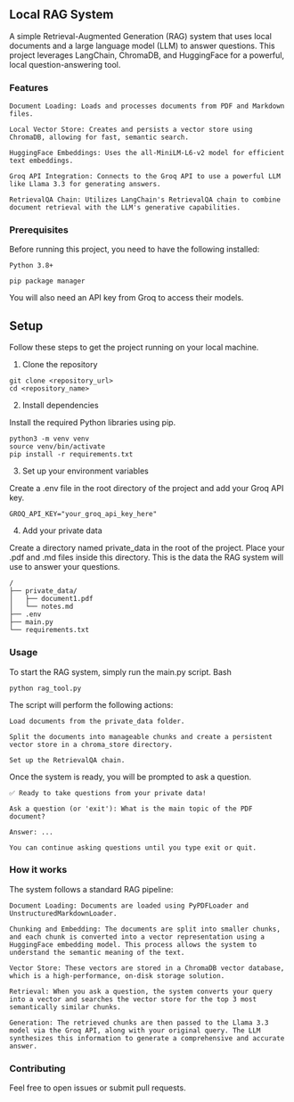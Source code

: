 ## Local RAG System

A simple Retrieval-Augmented Generation (RAG) system that uses local documents and a large language model (LLM) to answer questions. This project leverages LangChain, ChromaDB, and HuggingFace for a powerful, local question-answering tool.

### Features

    Document Loading: Loads and processes documents from PDF and Markdown files.

    Local Vector Store: Creates and persists a vector store using ChromaDB, allowing for fast, semantic search.

    HuggingFace Embeddings: Uses the all-MiniLM-L6-v2 model for efficient text embeddings.

    Groq API Integration: Connects to the Groq API to use a powerful LLM like Llama 3.3 for generating answers.

    RetrievalQA Chain: Utilizes LangChain's RetrievalQA chain to combine document retrieval with the LLM's generative capabilities.

### Prerequisites

Before running this project, you need to have the following installed:

    Python 3.8+

    pip package manager

You will also need an API key from Groq to access their models.

## Setup

Follow these steps to get the project running on your local machine.

1. Clone the repository

```
git clone <repository_url>
cd <repository_name>
```

2. Install dependencies

Install the required Python libraries using pip.
```
python3 -m venv venv
source venv/bin/activate
pip install -r requirements.txt
```

3. Set up your environment variables

Create a .env file in the root directory of the project and add your Groq API key.
```
GROQ_API_KEY="your_groq_api_key_here"
```

4. Add your private data

Create a directory named private_data in the root of the project. Place your .pdf and .md files inside this directory. This is the data the RAG system will use to answer your questions.
```
/
├── private_data/
│   ├── document1.pdf
│   └── notes.md
├── .env
├── main.py
└── requirements.txt
```

### Usage

To start the RAG system, simply run the main.py script.
Bash
```
python rag_tool.py
```

The script will perform the following actions:

    Load documents from the private_data folder.

    Split the documents into manageable chunks and create a persistent vector store in a chroma_store directory.

    Set up the RetrievalQA chain.

Once the system is ready, you will be prompted to ask a question.
```
✅ Ready to take questions from your private data!

Ask a question (or 'exit'): What is the main topic of the PDF document?

Answer: ...

You can continue asking questions until you type exit or quit.
```
### How it works

The system follows a standard RAG pipeline:

    Document Loading: Documents are loaded using PyPDFLoader and UnstructuredMarkdownLoader.

    Chunking and Embedding: The documents are split into smaller chunks, and each chunk is converted into a vector representation using a HuggingFace embedding model. This process allows the system to understand the semantic meaning of the text.

    Vector Store: These vectors are stored in a ChromaDB vector database, which is a high-performance, on-disk storage solution.

    Retrieval: When you ask a question, the system converts your query into a vector and searches the vector store for the top 3 most semantically similar chunks.

    Generation: The retrieved chunks are then passed to the Llama 3.3 model via the Groq API, along with your original query. The LLM synthesizes this information to generate a comprehensive and accurate answer.

### Contributing

Feel free to open issues or submit pull requests.
